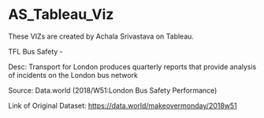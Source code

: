 # AS_Tableau_Viz
These VIZs are created by Achala Srivastava on Tableau. 


TFL Bus Safety - 

Desc: Transport for London produces quarterly reports that provide analysis of incidents on the London bus network

Source: Data.world (2018/W51:London Bus Safety Performance)

Link of Original Dataset: https://data.world/makeovermonday/2018w51 
